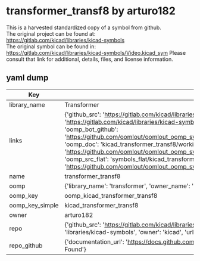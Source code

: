 # transformer_transf8 by arturo182  
This is a harvested standardized copy of a symbol from github.  
The original project can be found at:  
https://gitlab.com/kicad/libraries/kicad-symbols  
The original symbol can be found in:
https://gitlab.com/kicad/libraries/kicad-symbols/Video.kicad_sym
Please consult that link for additional, details, files, and license information.  
## yaml dump  
| Key | Value |  
| --- | --- |  
| library_name | Transformer |  
| links | {'github_src': 'https://gitlab.com/kicad/libraries/kicad-symbols/Video.kicad_sym', 'github_src_repo': 'https://gitlab.com/kicad/libraries/kicad-symbols', 'oomp_bot': 'kicad_transformer_transf8/working', 'oomp_bot_github': 'https://github.com/oomlout/oomlout_oomp_symbol_bot/tree/main/kicad_transformer_transf8/working', 'oomp_doc': 'kicad_transformer_transf8/working', 'oomp_doc_github': 'https://github.com/oomlout/oomlout_oomp_symbol_doc/tree/main/kicad_transformer_transf8/working', 'oomp_src_flat': 'symbols_flat/kicad_transformer_transf8/working', 'oomp_src_flat_github': 'https://github.com/oomlout/oomlout_oomp_symbol_src/tree/main/kicad_transformer_transf8/working'} |  
| name | transformer_transf8 |  
| oomp | {'library_name': 'transformer', 'owner_name': 'kicad', 'symbol_name': 'transformer_transf8'} |  
| oomp_key | oomp_kicad_transformer_transf8 |  
| oomp_key_simple | kicad_transformer_transf8 |  
| owner | arturo182 |  
| repo | {'github_src': 'https://gitlab.com/kicad/libraries/kicad-symbols/Video.kicad_sym', 'name': 'libraries/kicad-symbols', 'owner': 'kicad', 'url': 'https://gitlab.com/kicad/libraries/kicad-symbols'} |  
| repo_github | {'documentation_url': 'https://docs.github.com/rest/repos/repos#get-a-repository', 'message': 'Not Found'} |  

